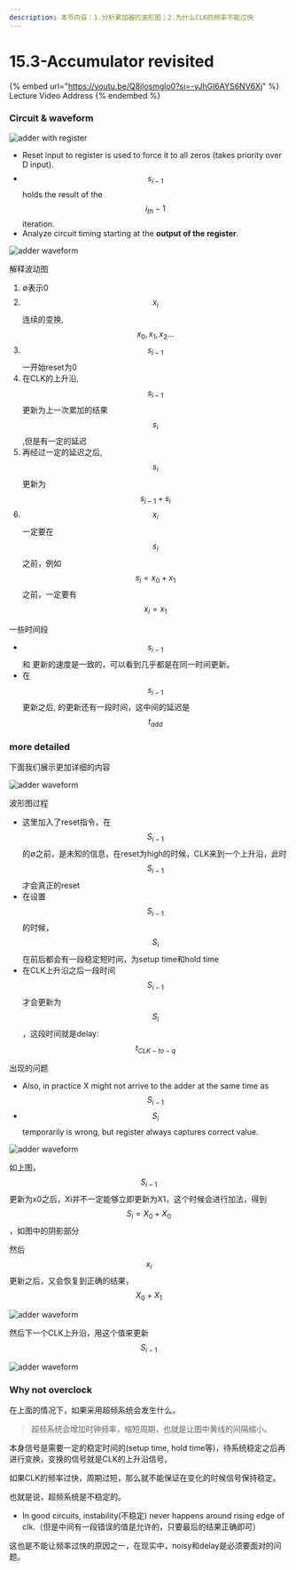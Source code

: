 ```yaml
---
description: 本节内容：1.分析累加器的波形图；2.为什么CLK的频率不能过快
---
```


# 15.3-Accumulator revisited

{% embed url="https://youtu.be/Q8jlosmglo0?si=-yJhGl6AYS6NV6Xj" %}
Lecture Video Address
{% endembed %}

### Circuit & waveform

![adder with register](.image/image-20240612155120191.png)

* Reset input to register is used to force it to all zeros (takes priority over D input).
* $$s_{i-1}$$ holds the result of the $$i_{th}-1$$ iteration.
* Analyze circuit timing starting at the **output of the register**.

![adder waveform](.image/image-20240612155059460.png)

解释波动图

1. ∅表示0
2. $$x_i$$ 连续的变换, $$x_0, x_1, x_2...$$&#x20;
3. $$s_{i-1}$$ 一开始reset为0
4. 在CLK的上升沿, $$s_{i-1}$$ 更新为上一次累加的结果 $$s_i$$ ,但是有一定的延迟
5. 再经过一定的延迟之后, $$s_i$$ 更新为 $$s_{i-1} + s_i$$
6. $$x_i$$ 一定要在 $$s_i$$ 之前，例如 $$s_i = x_0 + x_1$$ 之前，一定要有 $$x_i = x_1$$

一些时间段

* $$s_{i-1}$$ 和  更新的速度是一致的，可以看到几乎都是在同一时间更新。
* 在 $$s_{i-1}$$ 更新之后,  的更新还有一段时间，这中间的延迟是 $$t_{add}$$

### more detailed

下面我们展示更加详细的内容

![adder waveform](.image/image-20240612204403285.png)

波形图过程

* 这里加入了reset指令，在$$S_{i-1}$$的∅之前，是未知的信息，在reset为high的时候，CLK来到一个上升沿，此时$$S_{i-1}$$才会真正的reset
* 在设置$$S_{i-1}$$的时候，$$S_i$$在前后都会有一段稳定短时间，为setup time和hold time
* 在CLK上升沿之后一段时间$$S_{i-1}$$才会更新为$$S_i$$，这段时间就是delay: $$t_{CLK-to-q}$$

出现的问题

* Also, in practice X might not arrive to the adder at the same time as $$S_{i-1}$$
* $$S_i$$ temporarily is wrong, but register always captures correct value.

![adder waveform](.image/image-20240612211422645.png)

如上图，$$S_{i-1}$$更新为x0之后，Xi并不一定能够立即更新为X1，这个时候会进行加法，得到$$S_i = X_0 + X_0$$，如图中的阴影部分

然后$$x_i$$更新之后，又会恢复到正确的结果，$$X_0 + X_1$$

![adder waveform](.image/image-20240612211729656.png)

然后下一个CLK上升沿，用这个值来更新$$S_{i-1}$$

![adder waveform](.image/image-20240612211816321.png)

### Why not overclock

在上面的情况下，如果采用超频系统会发生什么。

> 超频系统会增加时钟频率，缩短周期，也就是让图中黄线的间隔缩小。

本身信号是需要一定的稳定时间的(setup time, hold time等)，待系统稳定之后再进行变换，变换的信号就是CLK的上升沿信号。

如果CLK的频率过快，周期过短，那么就不能保证在变化的时候信号保持稳定。

也就是说，超频系统是不稳定的。

* In good circuits, instability(不稳定) never happens around rising edge of clk.（但是中间有一段错误的值是允许的，只要最后的结果正确即可）

这也是不能让频率过快的原因之一，在现实中，noisy和delay是必须要面对的问题。
